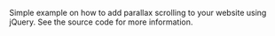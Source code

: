 Simple example on how to add parallax scrolling to your website using jQuery. See the source code for more information.